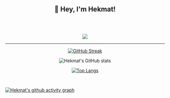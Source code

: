 <div align="center">

</div>
<div align="center">
<h2>👋 Hey, I'm Hekmat!</h2>
<br>
<br>
  
![](https://komarev.com/ghpvc/?username=hekmatnajafi&color=blueviolet)
  
</div>
<hr>
<div align="center">

[![GitHub Streak](https://github-readme-streak-stats.herokuapp.com?user=hekmatnajafi&theme=dark)](https://git.io/streak-stats)

![Hekmat's GitHub stats](https://github-readme-stats.vercel.app/api?username=hekmatnajafi&show_icons=true&theme=radical)

</div>
<div align="center">

[![Top Langs](https://github-readme-stats.vercel.app/api/top-langs/?username=hekmatnajafi&layout=compact&theme=radical)](https://github.com/hekmatnajafi/github-readme-stats)

</div>
<br>

[![Hekmat's github activity graph](https://github-readme-activity-graph.vercel.app/graph?username=hekmatnajafi&theme=tokyo-night)](https://github.com/hekmatnajafi/github-readme-activity-graph)

<div align="center">



</div>

